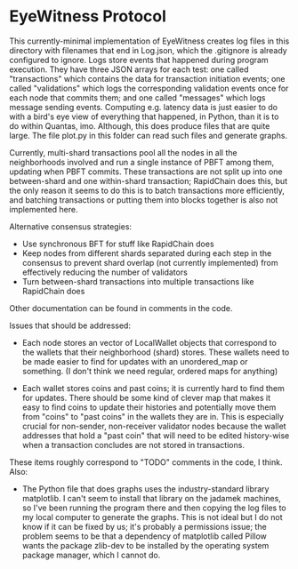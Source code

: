 # EyeWitness Protocol

This currently-minimal implementation of EyeWitness creates log files in this directory with filenames that end in Log.json, which the .gitignore is already configured to ignore. Logs store events that happened during program execution. They have three JSON arrays for each test: one called "transactions" which contains the data for transaction initiation events; one called "validations" which logs the corresponding validation events once for each node that commits them; and one called "messages" which logs message sending events. Computing e.g. latency data is just easier to do with a bird's eye view of everything that happened, in Python, than it is to do within Quantas, imo. Although, this does produce files that are quite large. The file plot.py in this folder can read such files and generate graphs.

Currently, multi-shard transactions pool all the nodes in all the neighborhoods involved and run a single instance of PBFT among them, updating when PBFT commits. These transactions are not split up into one between-shard and one within-shard transaction; RapidChain does this, but the only reason it seems to do this is to batch transactions more efficiently, and batching transactions or putting them into blocks together is also not implemented here.

Alternative consensus strategies:

- Use synchronous BFT for stuff like RapidChain does
- Keep nodes from different shards separated during each step in the consensus to prevent shard overlap (not currently implemented) from effectively reducing the number of validators
- Turn between-shard transactions into multiple transactions like RapidChain does

Other documentation can be found in comments in the code.

Issues that should be addressed:

- Each node stores an vector of LocalWallet objects that correspond to the wallets that their neighborhood (shard) stores. These wallets need to be made easier to find for updates with an unordered_map or something. (I don't think we need regular, ordered maps for anything)

- Each wallet stores coins and past coins; it is currently hard to find them for updates. There should be some kind of clever map that makes it easy to find coins to update their histories and potentially move them from "coins" to "past coins" in the wallets they are in. This is especially crucial for non-sender, non-receiver validator nodes because the wallet addresses that hold a "past coin" that will need to be edited history-wise when a transaction concludes are not stored in transactions.

These items roughly correspond to "TODO" comments in the code, I think. Also:

- The Python file that does graphs uses the industry-standard library matplotlib. I can't seem to install that library on the jadamek machines, so I've been running the program there and then copying the log files to my local computer to generate the graphs. This is not ideal but I do not know if it can be fixed by us; it's probably a permissions issue; the problem seems to be that a dependency of matplotlib called Pillow wants the package zlib-dev to be installed by the operating system package manager, which I cannot do.

